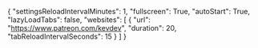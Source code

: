 {
  "settingsReloadIntervalMinutes": 1,
  "fullscreen": True,
  "autoStart": True,
  "lazyLoadTabs": false,
  "websites": [
    {
      "url": "https://www.patreon.com/kevdev",
      "duration": 20,
      "tabReloadIntervalSeconds": 15
    }
  ]
}
